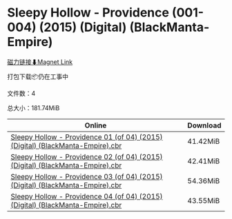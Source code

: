 # Sleepy Hollow - Providence (001-004) (2015) (Digital) (BlackManta-Empire)

[磁力链接⬇Magnet Link](magnet:?xt=urn:btih:43b9d917bcc20006a9dc57da80c47d6dda84bf39&dn=Sleepy%20Hollow%20-%20Providence%20%28001-004%29%20%282015%29%20%28Digital%29%20%28BlackManta-Empire%29)

打包下载📦仍在工事中

文件数：4

总大小：181.74MiB

Online | Download
--- | ---
[Sleepy Hollow - Providence 01 (of 04) (2015) (Digital) (BlackManta-Empire).cbr](https://github.com/alicewish/markdown/blob/master/comic/Sleepy-Hollow-Providence-01-of-04-2015-Digital-BlackManta-Empire-cbr.md) | 41.42MiB
[Sleepy Hollow - Providence 02 (of 04) (2015) (Digital) (BlackManta-Empire).cbr](https://github.com/alicewish/markdown/blob/master/comic/Sleepy-Hollow-Providence-02-of-04-2015-Digital-BlackManta-Empire-cbr.md) | 42.41MiB
[Sleepy Hollow - Providence 03 (of 04) (2015) (Digital) (BlackManta-Empire).cbr](https://github.com/alicewish/markdown/blob/master/comic/Sleepy-Hollow-Providence-03-of-04-2015-Digital-BlackManta-Empire-cbr.md) | 54.36MiB
[Sleepy Hollow - Providence 04 (of 04) (2015) (Digital) (BlackManta-Empire).cbr](https://github.com/alicewish/markdown/blob/master/comic/Sleepy-Hollow-Providence-04-of-04-2015-Digital-BlackManta-Empire-cbr.md) | 43.55MiB